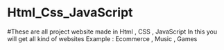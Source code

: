 # Html_Css_JavaScript
#These are all project website made in Html , CSS , JavaScript
In this you will get all kind of websites 
Example : Ecommerce , Music , Games
